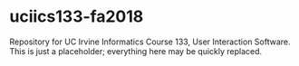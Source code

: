 # uciics133-fa2018
Repository for UC Irvine Informatics Course 133, User Interaction Software. This is just a placeholder; everything here may be quickly replaced.
